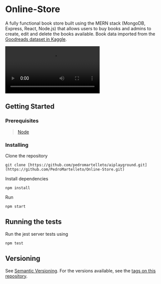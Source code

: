 # Online-Store

A fully functional book store built using the MERN stack (MongoDB, Express, React, Node.js) that allows users to buy books and admins to create, edit and delete the books available.
Book data imported from the [Goodreads dataset in Kaggle](https://www.kaggle.com/datasets/jealousleopard/goodreadsbooks).

<p>
  <video autoplay="true" controls="false" src="https://user-images.githubusercontent.com/35240934/175203442-8d1aea3b-f969-4a9b-945e-397a1bbf4d3a.mp4" />
</p>

## Getting Started

### Prerequisites

> [Node](https://nodejs.org)

### Installing

Clone the repository

```
git clone [https://github.com/pedromartelleto/aiplayground.git](https://github.com/PedroMartelleto/Online-Store.git)
```

Install dependencies

```
npm install
```

Run

```
npm start
```

## Running the tests

Run the jest server tests using

```
npm test
```

## Versioning

See [Semantic Versioning](http://semver.org/). For the versions available, see the [tags on this repository](https://github.com/pedromartelleto/mathweb/tags).
